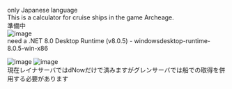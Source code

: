 only Japanese language  
This is a calculator for cruise ships in the game Archeage.  
準備中  
![image](https://github.com/606musical/CruiseShipStatusDisplay/assets/170735828/db347cf2-f025-4925-af8a-33113d262bca)  
need a .NET 8.0 Desktop Runtime (v8.0.5) - windowsdesktop-runtime-8.0.5-win-x86  

![image](https://github.com/606musical/CruiseShipStatusDisplay/assets/170735828/17fe456e-f807-4245-826e-33f8d587dc3a) ![image](https://github.com/606musical/CruiseShipStatusDisplay/assets/170735828/9060a189-c19e-438c-a2ec-a0153cfad657)  
現在レイナサーバではdNowだけで済みますがグレンサーバでは船での取得を併用する必要があります
